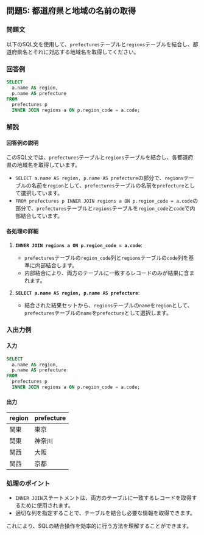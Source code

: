 
## 問題5: 都道府県と地域の名前の取得

### 問題文
以下のSQL文を使用して、`prefectures`テーブルと`regions`テーブルを結合し、都道府県名とそれに対応する地域名を取得してください。

### 回答例
```sql
SELECT
  a.name AS region,
  p.name AS prefecture
FROM
  prefectures p
  INNER JOIN regions a ON p.region_code = a.code;
```

### 解説

#### 回答例の説明
このSQL文では、`prefectures`テーブルと`regions`テーブルを結合し、各都道府県の地域名を取得しています。

- `SELECT a.name AS region, p.name AS prefecture`の部分で、`regions`テーブルの名前を`region`として、`prefectures`テーブルの名前を`prefecture`として選択しています。
- `FROM prefectures p INNER JOIN regions a ON p.region_code = a.code`の部分で、`prefectures`テーブルと`regions`テーブルを`region_code`と`code`で内部結合しています。

#### 各処理の詳細

1. **`INNER JOIN regions a ON p.region_code = a.code`**:
   - `prefectures`テーブルの`region_code`列と`regions`テーブルの`code`列を基準に内部結合します。
   - 内部結合により、両方のテーブルに一致するレコードのみが結果に含まれます。

2. **`SELECT a.name AS region, p.name AS prefecture`**:
   - 結合された結果セットから、`regions`テーブルの`name`を`region`として、`prefectures`テーブルの`name`を`prefecture`として選択します。

### 入出力例

#### 入力
```sql
SELECT
  a.name AS region,
  p.name AS prefecture
FROM
  prefectures p
  INNER JOIN regions a ON p.region_code = a.code;
```

#### 出力
| region  | prefecture |
|---------|------------|
| 関東    | 東京       |
| 関東    | 神奈川     |
| 関西    | 大阪       |
| 関西    | 京都       |

### 処理のポイント
- `INNER JOIN`ステートメントは、両方のテーブルに一致するレコードを取得するために使用されます。
- 適切な列を指定することで、テーブルを結合し必要な情報を取得できます。

これにより、SQLの結合操作を効率的に行う方法を理解することができます。
